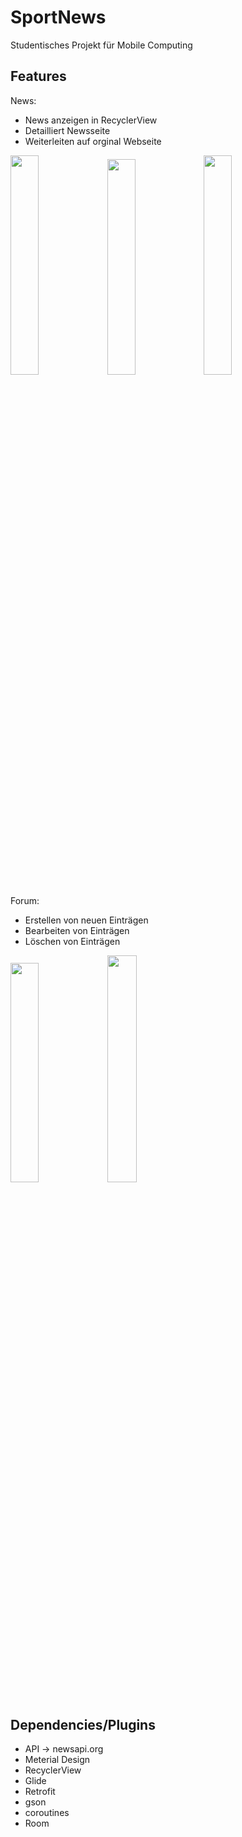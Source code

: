# SportNews

Studentisches Projekt für Mobile Computing

## Features

News: 
* News anzeigen in RecyclerView 
* Detailliert Newsseite
* Weiterleiten auf orginal Webseite

<a href="https://user-images.githubusercontent.com/82649637/172582916-7bb86b4e-cbbe-465c-a6c1-51ddecf131ef.jpg"><img src="https://user-images.githubusercontent.com/82649637/172582916-7bb86b4e-cbbe-465c-a6c1-51ddecf131ef.jpg" height=30% width=30% ></a> 
<a href="https://user-images.githubusercontent.com/82649637/172582937-a83a5589-f935-4579-82d1-a27f8aaedd7d.jpg"><img src="https://user-images.githubusercontent.com/82649637/172582937-a83a5589-f935-4579-82d1-a27f8aaedd7d.jpg" height=29.75% width=29.75% ></a> 
<a href="https://user-images.githubusercontent.com/82649637/172582967-d2590ff3-76d7-421d-85ea-72f0314d9a3b.jpg"><img src="https://user-images.githubusercontent.com/82649637/172582967-d2590ff3-76d7-421d-85ea-72f0314d9a3b.jpg" height=30% width=30% ></a>

Forum: 
* Erstellen von neuen Einträgen
* Bearbeiten von Einträgen
* Löschen von Einträgen

<a href="https://user-images.githubusercontent.com/82649637/172584152-8c930eb7-09c9-4670-87b5-2cf359ba51ce.jpg"><img src="https://user-images.githubusercontent.com/82649637/172584152-8c930eb7-09c9-4670-87b5-2cf359ba51ce.jpg" height=30% width=30% ></a> 
<a href="https://user-images.githubusercontent.com/82649637/172584165-47b91629-e7e7-41f5-af4f-984200d662f3.jpg"><img src="https://user-images.githubusercontent.com/82649637/172584165-47b91629-e7e7-41f5-af4f-984200d662f3.jpg" height=30.5% width=30.5% ></a> 

## Dependencies/Plugins

* API &#8594; newsapi.org
* Meterial Design
* RecyclerView
* Glide
* Retrofit
* gson
* coroutines
* Room
